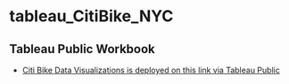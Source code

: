 # tableau_CitiBike_NYC
## Tableau Public Workbook
* [Citi Bike Data Visualizations is deployed on this link via Tableau Public](https://public.tableau.com/app/profile/olufemi.olarewaju/viz/CitiBikeDataViz_17065424847240/OverallStory) 